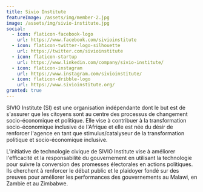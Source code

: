 ```yaml
---
title: Sivio Institute
featureImage: /assets/img/member-2.jpg
image: /assets/img/sivio-institute.jpg
social:
  - icon: flaticon-facebook-logo
    url: https://www.facebook.com/sivioinstitute
  - icon: flaticon-twitter-logo-silhouette
    url: https://twitter.com/sivioinstitute
  - icon: flaticon-startup
    url: https://www.linkedin.com/company/sivio-institute/
  - icon: flaticon-instagram
    url: https://www.instagram.com/sivioinstitute/
  - icon: flaticon-dribble-logo
    url: https://www.sivioinstitute.org/
granted: true
---
```

SIVIO Institute (SI) est une organisation indépendante dont le but est de s'assurer que les citoyens sont au centre des processus de changement socio-économique et politique. Elle vise à contribuer à la transformation socio-économique inclusive de l'Afrique et elle est née du désir de renforcer l'agence en tant que stimulus/catalyseur de la transformation politique et socio-économique inclusive.

L'initiative de technologie civique de SIVIO Institute vise à améliorer l'efficacité et la responsabilité du gouvernement en utilisant la technologie pour suivre la conversion des promesses électorales en actions politiques. Ils cherchent à renforcer le débat public et le plaidoyer fondé sur des preuves pour améliorer les performances des gouvernements au Malawi, en Zambie et au Zimbabwe.